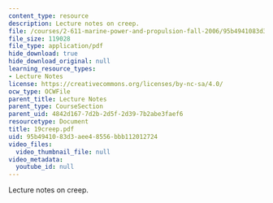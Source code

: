 ```yaml
---
content_type: resource
description: Lecture notes on creep.
file: /courses/2-611-marine-power-and-propulsion-fall-2006/95b4941083d3aee48556bbb112012724_19creep.pdf
file_size: 119028
file_type: application/pdf
hide_download: true
hide_download_original: null
learning_resource_types:
- Lecture Notes
license: https://creativecommons.org/licenses/by-nc-sa/4.0/
ocw_type: OCWFile
parent_title: Lecture Notes
parent_type: CourseSection
parent_uid: 4842d167-7d2b-2d5f-2d39-7b2abe3faef6
resourcetype: Document
title: 19creep.pdf
uid: 95b49410-83d3-aee4-8556-bbb112012724
video_files:
  video_thumbnail_file: null
video_metadata:
  youtube_id: null
---
```

Lecture notes on creep.